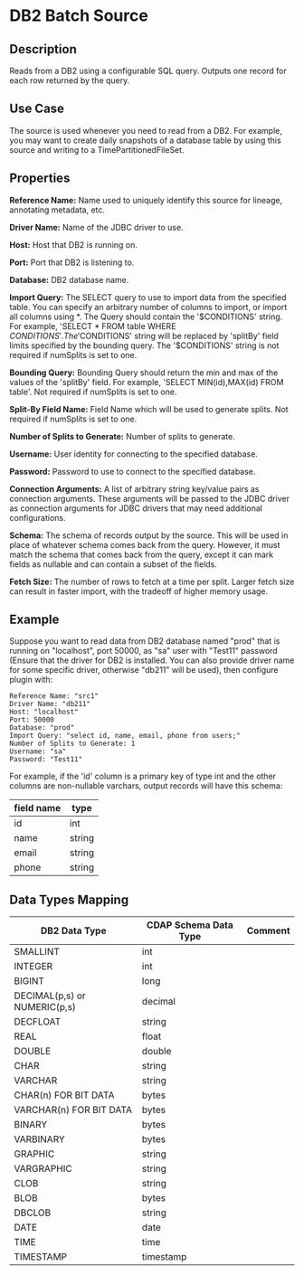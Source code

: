 # DB2 Batch Source


Description
-----------
Reads from a DB2 using a configurable SQL query.
Outputs one record for each row returned by the query.


Use Case
--------
The source is used whenever you need to read from a DB2. For example, you may want
to create daily snapshots of a database table by using this source and writing to
a TimePartitionedFileSet.


Properties
----------
**Reference Name:** Name used to uniquely identify this source for lineage, annotating metadata, etc.

**Driver Name:** Name of the JDBC driver to use.

**Host:** Host that DB2 is running on.

**Port:** Port that DB2 is listening to.

**Database:** DB2 database name.

**Import Query:** The SELECT query to use to import data from the specified table.
You can specify an arbitrary number of columns to import, or import all columns using \*. The Query should
contain the '$CONDITIONS' string. For example, 'SELECT * FROM table WHERE $CONDITIONS'.
The '$CONDITIONS' string will be replaced by 'splitBy' field limits specified by the bounding query.
The '$CONDITIONS' string is not required if numSplits is set to one.

**Bounding Query:** Bounding Query should return the min and max of the values of the 'splitBy' field.
For example, 'SELECT MIN(id),MAX(id) FROM table'. Not required if numSplits is set to one.

**Split-By Field Name:** Field Name which will be used to generate splits. Not required if numSplits is set to one.

**Number of Splits to Generate:** Number of splits to generate.

**Username:** User identity for connecting to the specified database.

**Password:** Password to use to connect to the specified database.

**Connection Arguments:** A list of arbitrary string key/value pairs as connection arguments. These arguments
will be passed to the JDBC driver as connection arguments for JDBC drivers that may need additional configurations.

**Schema:** The schema of records output by the source. This will be used in place of whatever schema comes
back from the query. However, it must match the schema that comes back from the query,
except it can mark fields as nullable and can contain a subset of the fields.

**Fetch Size:** The number of rows to fetch at a time per split. Larger fetch size can result in faster import,
with the tradeoff of higher memory usage.

Example
------
Suppose you want to read data from DB2 database named "prod" that is running on "localhost", port 50000,
as "sa" user with "Test11" password (Ensure that the driver for DB2 is installed. You can also provide 
driver name for some specific driver, otherwise "db211" will be used),  then configure plugin with: 


```
Reference Name: "src1"
Driver Name: "db211"
Host: "localhost"
Port: 50000
Database: "prod"
Import Query: "select id, name, email, phone from users;"
Number of Splits to Generate: 1
Username: "sa"
Password: "Test11"
```  

For example, if the 'id' column is a primary key of type int and the other columns are
non-nullable varchars, output records will have this schema:

| field name     | type                |
| -------------- | ------------------- |
| id             | int                 |
| name           | string              |
| email          | string              |
| phone          | string              |

Data Types Mapping
------
| DB2 Data Type                | CDAP Schema Data Type | Comment |
|------------------------------|-----------------------|---------|
| SMALLINT                     | int                   |         |
| INTEGER                      | int                   |         |
| BIGINT                       | long                  |         |
| DECIMAL(p,s) or NUMERIC(p,s) | decimal               |         |
| DECFLOAT                     | string                |         |
| REAL                         | float                 |         |
| DOUBLE                       | double                |         |
| CHAR                         | string                |         |
| VARCHAR                      | string                |         |
| CHAR(n) FOR BIT DATA         | bytes                 |         |
| VARCHAR(n) FOR BIT DATA      | bytes                 |         |
| BINARY                       | bytes                 |         |
| VARBINARY                    | bytes                 |         |
| GRAPHIC                      | string                |         |
| VARGRAPHIC                   | string                |         |
| CLOB                         | string                |         |
| BLOB                         | bytes                 |         |
| DBCLOB                       | string                |         |
| DATE                         | date                  |         |
| TIME                         | time                  |         |
| TIMESTAMP                    | timestamp             |         |